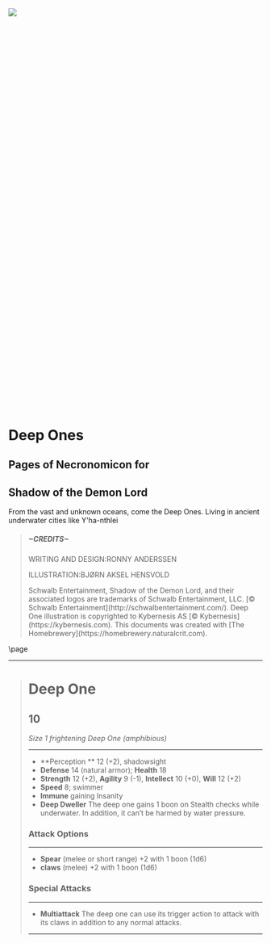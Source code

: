 <link rel = "stylesheet" type = "text/css" href = "https://roninra.github.io/SotDL-Homebrew/assets/css/homebrewery-sotdl.css" />

<img src='https://roninra.github.io/SotDL-Homebrew/assets/images/deep_one.png' class="header-image" />

<div style='margin-top:813px;'></div>

# Deep Ones

<div style='margin-top:25px'></div>

## Pages of Necronomicon for 
## Shadow of the Demon Lord

From the vast and unknown oceans, come the Deep Ones. Living in ancient underwater cities like Y'ha-nthlei

<blockquote class="credits">
    <h5> ~CREDITS~ </h5>
    <p>
        <span class="before-colon">WRITING AND DESIGN:</span><span class="after-colon">RONNY ANDERSSEN</span>
    </p>
    <p>
        <span class="before-colon">ILLUSTRATION:</span><span class="after-colon">BJØRN AKSEL HENSVOLD</span>
    </p>
    <p class="acknowledgements">
        Schwalb Entertainment, Shadow of the Demon Lord, and their associated logos are trademarks of Schwalb Entertainment, LLC. [© Schwalb Entertainment](http://schwalbentertainment.com/).
        Deep One illustration is copyrighted to Kybernesis AS [© Kybernesis](https://kybernesis.com).
        This documents was created with [The Homebrewery](https://homebrewery.naturalcrit.com).
    </p>
</blockquote>

\page

---
> # Deep One
> ## 10
>*Size 1 frightening Deep One (amphibious)*
> ___
> - **Perception ** 12 (+2), shadowsight
> - **Defense** 14 (natural armor); **Health** 18
> - **Strength** 12 (+2), **Agility** 9 (-1), **Intellect** 10 (+0), **Will** 12 (+2)
> - **Speed** 8; swimmer
> - **Immune** gaining Insanity
> - **Deep Dweller** The deep one gains 1 boon on Stealth checks while underwater. In addition, it can’t be harmed by water pressure.
> 
>### Attack Options
> ___
> - **Spear** (melee or short range) +2 with 1 boon (1d6)
> - **claws** (melee) +2 with 1 boon (1d6)
>
>### Special Attacks
> ___
> - **Multiattack** The deep one can use its trigger action to attack with its claws in addition to any normal attacks.
>___